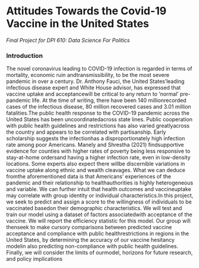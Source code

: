 # Attitudes Towards the Covid-19 Vaccine in the United States
*Final Project for DPI 610: Data Science For Politics*

### Introduction

The novel coronavirus leading to COVID-19 infection is regarded in terms of mortality, economic ruin andtransmissibility, to be the most severe pandemic in over a century. Dr. Anthony Fauci, the United States’leading infectious disease expert and White House advisor, has expressed that vaccine uptake and acceptancewill be critical to any return to ‘normal’ pre-pandemic life. At the time of writing, there have been 140 millionrecorded cases of the infectious disease, 80 million recovered cases and 3.01 million fatalities.The public health response to the COVID-19 pandemic across the United States has been uncoordinatedacross state lines. Public cooperation with public health guidelines and restrictions has also varied greatlyacross the country and appears to be correlated with partisanship. Early scholarship suggests the infectionhas a disproportionately high infection rate among poor Americans.  Manely and Shrestha (2021) findsupportive evidence for counties with higher rates of poverty being less responsive to stay-at-home ordersand having a higher infection rate, even in low-density locations.  Some experts also expect there willbe discernible variations in vaccine uptake along ethnic and wealth cleavages. What we can deduce fromthe aforementioned data is that Americans’ experiences of the pandemic and their relationship to healthauthorities is highly heterogeneous and variable. We can further intuit that health outcomes and vaccineuptake may correlate with group identity or individual characteristics.In this project, we seek to predict and assign a score to the willingness of individuals to be vaccinated basedon their demographic characteristics. We will test and train our model using a dataset of factors associatedwith acceptance of the vaccine. We will report the efficiency statistic for this model. Our group will thenseek to make cursory comparisons between predicted vaccine acceptance and compliance with public healthrestrictions in regions in the United States, by determining the accuracy of our vaccine hesitancy modelin also predicting non-compliance with public health guidelines. Finally, we will consider the limits of ourmodel, horizons for future research, and policy implications
